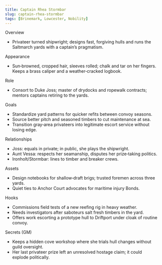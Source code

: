 ```yaml
---
title: Captain Rhea Stormbar
slug: captain-rhea-stormbar
tags: [Brinemark, Lowcester, Nobility]
---
```


Overview
- Privateer turned shipwright; designs fast, forgiving hulls and runs the Saltmarch yards with a captain’s pragmatism.

Appearance
- Sun‑browned, cropped hair, sleeves rolled; chalk and tar on her fingers. Keeps a brass caliper and a weather‑cracked logbook.

Role
- Consort to Duke Joss; master of drydocks and ropewalk contracts; mentors captains retiring to the yards.

Goals
- Standardize yard patterns for quicker refits between convoy seasons.
- Source better pitch and seasoned timbers to cut maintenance at sea.
- Transition gray‑area privateers into legitimate escort service without losing edge.

Relationships
- Joss: equals in private; in public, she plays the shipwright.
- Aunt Vessa: respects her seamanship, disputes her prize‑taking politics.
- Ironholt/Stormbar: lines to timber and breaker crews.

Assets
- Design notebooks for shallow‑draft brigs; trusted foremen across three yards.
- Quiet ties to Anchor Court advocates for maritime injury Bonds.

Hooks
- Commissions field tests of a new reefing rig in heavy weather.
- Needs investigators after saboteurs salt fresh timbers in the yard.
- Offers work escorting a prototype hull to Driftport under cloak of routine convoy.

Secrets (GM)
- Keeps a hidden cove workshop where she trials hull changes without guild oversight.
- Her last privateer prize left an unresolved hostage claim; it could explode politically.

